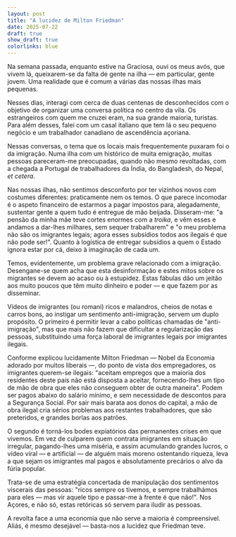 ```yaml
---
layout: post
title: "A lucidez de Milton Friedman"
date: 2025-07-22
draft: true
show_draft: true
colorlinks: blue
---
```

Na semana passada, enquanto estive na Graciosa, ouvi os meus avós, que vivem lá, queixarem-se da falta de gente na ilha — em particular, gente jovem. Uma realidade que é comum a várias das nossas ilhas mais pequenas.

Nesses dias, interagi com cerca de duas centenas de desconhecidos com o objetivo de organizar uma conversa política no centro da vila. Os estrangeiros com quem me cruzei eram, na sua grande maioria, turistas. Para além desses, falei com um casal italiano que tem lá o seu pequeno negócio e um trabalhador canadiano de ascendência açoriana.

Nessas conversas, o tema que os locais mais frequentemente puxaram foi o da imigração. Numa ilha com um histórico de muita emigração, muitas pessoas pareceram-me preocupadas, quando não mesmo revoltadas, com a chegada a Portugal de trabalhadores da Índia, do Bangladesh, do Nepal, *et cetera*.

Nas nossas ilhas, não sentimos desconforto por ter vizinhos novos com costumes diferentes: praticamente nem os temos. O que parece incomodar é o aspeto financeiro de estarmos a pagar impostos para, alegadamente, sustentar gente a quem tudo é entregue de mão beijada. Disseram-me: "a pensão da minha mãe teve cortes enormes com a *troika*, e vêm esses e andamos a dar-lhes milhares, sem sequer trabalharem" e "o meu problema não são os imigrantes legais; agora esses subsídios todos aos ilegais é que não pode ser!". Quanto à logística de entregar subsídios a quem o Estado ignora estar por cá, deixo à imaginação de cada um.

Temos, evidentemente, um problema grave relacionado com a imigração. Desengane-se quem acha que esta desinformação e estes mitos sobre os migrantes se devem ao acaso ou à estupidez. Estas fábulas dão um jeitão aos muito poucos que têm muito dinheiro e poder — e que fazem por as disseminar.

Vídeos de imigrantes (ou romani) ricos e malandros, cheios de notas e carros bons, ao instigar um sentimento anti-imigração, servem um duplo propósito. O primeiro é permitir levar a cabo políticas chamadas de "anti-imigração", mas que mais não fazem que dificultar a regularização das pessoas, substituindo uma força laboral de imigrantes legais por imigrantes ilegais.

Conforme explicou lucidamente Milton Friedman — Nobel da Economia adorado por muitos liberais —, do ponto de vista dos empregadores, os imigrantes querem-se ilegais: "aceitam empregos que a maioria dos residentes deste país não está disposta a aceitar, fornecendo-lhes um tipo de mão de obra que eles não conseguem obter de outra maneira". Podem ser pagos abaixo do salário mínimo, e sem necessidade de descontos para a Segurança Social. Por sair mais barata aos donos do capital, a mão de obra ilegal cria sérios problemas aos restantes trabalhadores, que são preteridos, e grandes borlas aos patrões.

O segundo é torná-los bodes expiatórios das permanentes crises em que vivemos. Em vez de culparem quem contrata imigrantes em situação irregular, pagando-lhes uma miséria, e assim acumulando grandes lucros, o vídeo viral — e artificial — de alguém mais moreno ostentando riqueza, leva a que sejam os imigrantes mal pagos e absolutamente precários o alvo da fúria popular.

Trata-se de uma estratégia concertada de manipulação dos sentimentos viscerais das pessoas: "ricos sempre os tivemos, e sempre trabalhámos para eles — mas vir aquele tipo e passar-me à frente é que não!". Nos Açores, e não só, estas retóricas só servem para iludir as pessoas.

A revolta face a uma economia que não serve a maioria é compreensível. Aliás, é mesmo desejável — basta-nos a lucidez que Friedman teve.
